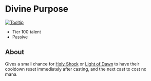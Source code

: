 # Divine Purpose

[![Tooltip](https://user-images.githubusercontent.com/4565223/39928160-dd74e1c6-5534-11e8-8281-f0315cc79032.png)](https://beta.wowdb.com/spells/197646-divine-purpose)

- Tier 100 talent
- Passive

## About

Gives a small chance for [Holy Shock](../../HolyShock.md) or [Light of Dawn](../../LightOfDawn.md) to have their cooldown reset immediately after casting, and the next cast to cost no mana.
